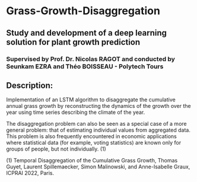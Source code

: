 # Grass-Growth-Disaggregation
## Study and development of a deep learning solution for plant growth prediction
### Supervised by Prof. Dr. Nicolas RAGOT and conducted by Seunkam EZRA and Théo BOISSEAU - Polytech Tours


## Description:
Implementation of an LSTM algorithm to disaggregate the cumulative annual grass growth by reconstructing the dynamics of the growth over the year using time series describing the climate of the year.

The disaggregation problem can also be seen as a special case of a more general problem: that of estimating individual values from aggregated data. This problem is also frequently encountered in economic applications where statistical data (for example, voting statistics) are known only for groups of people, but not individually. (1)

(1) Temporal Disaggregation of the Cumulative Grass Growth, Thomas Guyet, Laurent Spillemaecker, Simon Malinowski, and Anne-Isabelle Graux, ICPRAI 2022, Paris.
